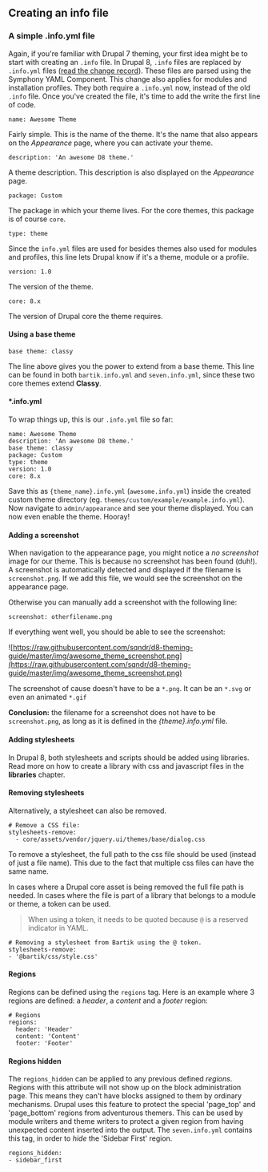 ## Creating an info file

### A simple .info.yml file

Again, if you're familiar with Drupal 7 theming, your first idea might be to start with creating an `.info` file. In Drupal 8, `.info` files are replaced by `.info.yml` files ([read the change record](https://www.drupal.org/node/1935708)). These files are parsed using the Symphony YAML Component. This change also applies for modules and installation profiles. They both require a `.info.yml` now, instead of the old `.info` file. Once you've created the file, it's time to add the write the first line of code.

	name: Awesome Theme

Fairly simple. This is the name of the theme. It's the name that also appears on the *Appearance* page, where you can activate your theme.

	description: 'An awesome D8 theme.'

A theme description. This description is also displayed on the *Appearance* page.

	package: Custom

The package in which your theme lives. For the core themes, this package is of course `core`.

	type: theme

Since the `info.yml` files are used for besides themes also used for modules and profiles, this line lets Drupal know if it's a theme, module or a profile.

	version: 1.0

The version of the theme.

	core: 8.x

The version of Drupal core the theme requires.

#### Using a base theme

	base theme: classy

The line above gives you the power to extend from a base theme. This line can be found in both `bartik.info.yml` and  `seven.info.yml`, since these two core themes extend **Classy**.

#### *.info.yml

To wrap things up, this is our `.info.yml` file so far:

	name: Awesome Theme
	description: 'An awesome D8 theme.'
	base theme: classy
	package: Custom
	type: theme
	version: 1.0
	core: 8.x

Save this as `{theme_name}.info.yml` (`awesome.info.yml`) inside the created custom theme directory (eg. `themes/custom/example/example.info.yml`). Now navigate to `admin/appearance` and see your theme displayed. You can now even enable the theme. Hooray!

#### Adding a screenshot

When navigation to the appearance page, you might notice a *no screenshot* image for our theme. This is because no screenshot has been found (duh!). A screenshot is automatically detected and displayed if the filename is `screenshot.png`. If we add this file, we would see the screenshot on the appearance page.

Otherwise you can manually add a screenshot with the following line:

	screenshot: otherfilename.png

If everything went well, you should be able to see the screenshot:

![https://raw.githubusercontent.com/sqndr/d8-theming-guide/master/img/awesome_theme_screenshot.png](https://raw.githubusercontent.com/sqndr/d8-theming-guide/master/img/awesome_theme_screenshot.png)

The screenshot of cause doesn't have to be a `*.png`. It can be an `*.svg` or even an animated `*.gif`

**Conclusion:** the filename for a screenshot does not have to be `screenshot.png`, as long as it is defined in the *{theme}.info.yml* file.

#### Adding stylesheets

In Drupal 8, both stylesheets and scripts should be added using libraries. Read more on how to create a library with css and javascript files in the **libraries** chapter.

#### Removing stylesheets

Alternatively, a stylesheet can also be removed.

	# Remove a CSS file:​
	stylesheets-remove:
	  - core/assets/vendor/jquery.ui/themes/base/dialog.css

To remove a stylesheet, the full path to the css file should be used (instead of just a file name). This due to the fact that multiple css files can have the same name.

In cases where a Drupal core asset is being removed the full file path is needed. In cases where the file is part of a library that belongs to a module or theme, a token can be used.

> When using a token, it needs to be quoted because `@` is a reserved indicator in YAML.

	# Removing a stylesheet from Bartik using the @ token.
	stylesheets-remove:
  	- '@bartik/css/style.css'

#### Regions

Regions can be defined using the `regions` tag. Here is an example where 3 regions are defined: a *header*, a *content* and a *footer* region:

	# Regions
	regions:
	  header: 'Header'
	  content: 'Content'
	  footer: 'Footer'

#### Regions hidden

The `regions_hidden` can be applied to any previous defined *regions*. Regions with this attribute will not show up on the block administration page. This means they can't have blocks assigned to them by ordinary mechanisms. Drupal uses this feature to protect the special 'page_top' and 'page_bottom' regions from adventurous themers. This can be used by module writers and theme writers to protect a given region from having unexpected content inserted into the output. The `seven.info.yml` contains this tag, in order to *hide* the 'Sidebar First' region.

	regions_hidden:
  	- sidebar_first
